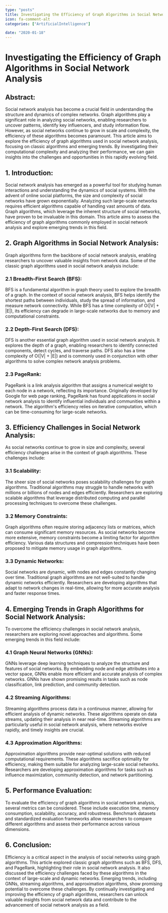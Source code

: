 ```yaml
---
type: "posts"
title: Investigating the Efficiency of Graph Algorithms in Social Network Analysis
icon: fa-comment-alt
categories: ["ArtificialIntelligence"]

date: "2020-01-18"
---
```




# Investigating the Efficiency of Graph Algorithms in Social Network Analysis

## Abstract:
Social network analysis has become a crucial field in understanding the structure and dynamics of complex networks. Graph algorithms play a significant role in analyzing social networks, enabling researchers to uncover patterns, identify key influencers, and study information flow. However, as social networks continue to grow in scale and complexity, the efficiency of these algorithms becomes paramount. This article aims to explore the efficiency of graph algorithms used in social network analysis, focusing on classic algorithms and emerging trends. By investigating their computational complexity and analyzing their performance, we can gain insights into the challenges and opportunities in this rapidly evolving field.

## 1. Introduction:
Social network analysis has emerged as a powerful tool for studying human interactions and understanding the dynamics of social systems. With the advent of online social platforms, the size and complexity of social networks have grown exponentially. Analyzing such large-scale networks requires efficient algorithms capable of handling vast amounts of data. Graph algorithms, which leverage the inherent structure of social networks, have proven to be invaluable in this domain. This article aims to assess the efficiency of graph algorithms commonly employed in social network analysis and explore emerging trends in this field.

## 2. Graph Algorithms in Social Network Analysis:
Graph algorithms form the backbone of social network analysis, enabling researchers to uncover valuable insights from network data. Some of the classic graph algorithms used in social network analysis include:

### 2.1 Breadth-First Search (BFS):
BFS is a fundamental algorithm in graph theory used to explore the breadth of a graph. In the context of social network analysis, BFS helps identify the shortest paths between individuals, study the spread of information, and measure network connectivity. While BFS has a time complexity of O(|V| + |E|), its efficiency can degrade in large-scale networks due to memory and computational constraints.

### 2.2 Depth-First Search (DFS):
DFS is another essential graph algorithm used in social network analysis. It explores the depth of a graph, enabling researchers to identify connected components, detect cycles, and traverse paths. DFS also has a time complexity of O(|V| + |E|) and is commonly used in conjunction with other algorithms to solve complex network analysis problems.

### 2.3 PageRank:
PageRank is a link analysis algorithm that assigns a numerical weight to each node in a network, reflecting its importance. Originally developed by Google for web page ranking, PageRank has found applications in social network analysis to identify influential individuals and communities within a network. The algorithm's efficiency relies on iterative computation, which can be time-consuming for large-scale networks.

## 3. Efficiency Challenges in Social Network Analysis:
As social networks continue to grow in size and complexity, several efficiency challenges arise in the context of graph algorithms. These challenges include:

### 3.1 Scalability:
The sheer size of social networks poses scalability challenges for graph algorithms. Traditional algorithms may struggle to handle networks with millions or billions of nodes and edges efficiently. Researchers are exploring scalable algorithms that leverage distributed computing and parallel processing techniques to overcome these challenges.

### 3.2 Memory Constraints:
Graph algorithms often require storing adjacency lists or matrices, which can consume significant memory resources. As social networks become more extensive, memory constraints become a limiting factor for algorithm efficiency. Various data structures and compression techniques have been proposed to mitigate memory usage in graph algorithms.

### 3.3 Dynamic Networks:
Social networks are dynamic, with nodes and edges constantly changing over time. Traditional graph algorithms are not well-suited to handle dynamic networks efficiently. Researchers are developing algorithms that adapt to network changes in real-time, allowing for more accurate analysis and faster response times.

## 4. Emerging Trends in Graph Algorithms for Social Network Analysis:
To overcome the efficiency challenges in social network analysis, researchers are exploring novel approaches and algorithms. Some emerging trends in this field include:

### 4.1 Graph Neural Networks (GNNs):
GNNs leverage deep learning techniques to analyze the structure and features of social networks. By embedding node and edge attributes into a vector space, GNNs enable more efficient and accurate analysis of complex networks. GNNs have shown promising results in tasks such as node classification, link prediction, and community detection.

### 4.2 Streaming Algorithms:
Streaming algorithms process data in a continuous manner, allowing for efficient analysis of dynamic networks. These algorithms operate on data streams, updating their analysis in near real-time. Streaming algorithms are particularly useful in social network analysis, where networks evolve rapidly, and timely insights are crucial.

### 4.3 Approximation Algorithms:
Approximation algorithms provide near-optimal solutions with reduced computational requirements. These algorithms sacrifice optimality for efficiency, making them suitable for analyzing large-scale social networks. Researchers are developing approximation algorithms for tasks such as influence maximization, community detection, and network partitioning.

## 5. Performance Evaluation:
To evaluate the efficiency of graph algorithms in social network analysis, several metrics can be considered. These include execution time, memory consumption, scalability, accuracy, and robustness. Benchmark datasets and standardized evaluation frameworks allow researchers to compare different algorithms and assess their performance across various dimensions.

## 6. Conclusion:
Efficiency is a critical aspect in the analysis of social networks using graph algorithms. This article explored classic graph algorithms such as BFS, DFS, and PageRank, highlighting their role in social network analysis. It also discussed the efficiency challenges faced by these algorithms in the context of large-scale and dynamic networks. Emerging trends, including GNNs, streaming algorithms, and approximation algorithms, show promising potential to overcome these challenges. By continually investigating and improving the efficiency of graph algorithms, researchers can unlock valuable insights from social network data and contribute to the advancement of social network analysis as a field.